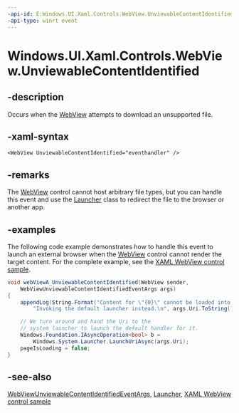 ```yaml
---
-api-id: E:Windows.UI.Xaml.Controls.WebView.UnviewableContentIdentified
-api-type: winrt event
---
```


<!-- Event syntax
public event Windows.Foundation.TypedEventHandler UnviewableContentIdentified<Windows.UI.Xaml.Controls.WebView,  Windows.UI.Xaml.Controls.WebViewUnviewableContentIdentifiedEventArgs>
-->

# Windows.UI.Xaml.Controls.WebView.UnviewableContentIdentified

## -description
Occurs when the [WebView](webview.md) attempts to download an unsupported file.

## -xaml-syntax
```xaml
<WebView UnviewableContentIdentified="eventhandler" />
```


## -remarks
The [WebView](webview.md) control cannot host arbitrary file types, but you can handle this event and use the [Launcher](../windows.system/launcher.md) class to redirect the file to the browser or another app.

## -examples
The following code example demonstrates how to handle this event to launch an external browser when the [WebView](webview.md) control cannot render the target content. For the complete example, see the [XAML WebView control sample](https://github.com/microsoft/Windows-universal-samples/tree/master/Samples/XamlWebView).

```csharp
void webViewA_UnviewableContentIdentified(WebView sender, 
    WebViewUnviewableContentIdentifiedEventArgs args)
{
    appendLog(String.Format("Content for \"{0}\" cannot be loaded into webview. " +
        "Invoking the default launcher instead.\n", args.Uri.ToString()));

    // We turn around and hand the Uri to the 
    // system launcher to launch the default handler for it.
    Windows.Foundation.IAsyncOperation<bool> b = 
        Windows.System.Launcher.LaunchUriAsync(args.Uri);
    pageIsLoading = false;
}

```



## -see-also
[WebViewUnviewableContentIdentifiedEventArgs](webviewunviewablecontentidentifiedeventargs.md), [Launcher](../windows.system/launcher.md), [XAML WebView control sample](https://github.com/microsoft/Windows-universal-samples/tree/master/Samples/XamlWebView)
